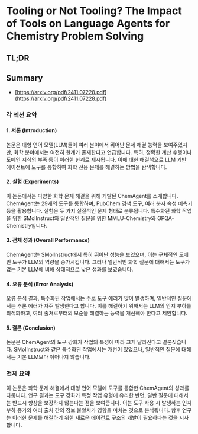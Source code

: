 # Tooling or Not Tooling? The Impact of Tools on Language Agents for Chemistry Problem Solving
## TL;DR
## Summary
- [https://arxiv.org/pdf/2411.07228.pdf](https://arxiv.org/pdf/2411.07228.pdf)

### 각 섹션 요약

#### 1. 서론 (Introduction)
논문은 대형 언어 모델(LLM)들이 여러 분야에서 뛰어난 문제 해결 능력을 보여주었지만, 화학 분야에서는 여전히 한계가 존재한다고 언급합니다. 특히, 정확한 계산 수행이나 도메인 지식의 부족 등이 이러한 한계로 제시됩니다. 이에 대한 해결책으로 LLM 기반 에이전트에 도구를 통합하여 화학 전용 문제를 해결하는 방법을 탐색합니다.

#### 2. 실험 (Experiments)
이 논문에서는 다양한 화학 문제 해결을 위해 개발된 ChemAgent를 소개합니다. ChemAgent는 29개의 도구를 통합하며, PubChem 검색 도구, 여러 분자 속성 예측기 등을 활용합니다. 실험은 두 가지 실질적인 문제 형태로 분류됩니다. 특수화된 화학 작업을 위한 SMolInstruct와 일반적인 질문을 위한 MMLU-Chemistry와 GPQA-Chemistry입니다.

#### 3. 전체 성과 (Overall Performance)
ChemAgent는 SMolInstruct에서 특히 뛰어난 성능을 보였으며, 이는 구체적인 도메인 도구가 LLM의 역량을 증가시킵니다. 그러나 일반적인 화학 질문에 대해서는 도구가 없는 기본 LLM에 비해 상대적으로 낮은 성과를 보였습니다.

#### 4. 오류 분석 (Error Analysis)
오류 분석 결과, 특수화된 작업에서는 주로 도구 에러가 많이 발생하며, 일반적인 질문에서는 추론 에러가 자주 발생한다고 합니다. 이를 해결하기 위해서는 LLM의 인지 부하를 최적화하고, 여러 출처로부터의 모순을 해결하는 능력을 개선해야 한다고 제안합니다.

#### 5. 결론 (Conclusion)
논문은 ChemAgent의 도구 강화가 작업의 특성에 따라 크게 달라진다고 결론짓습니다. SMolInstruct와 같은 특수화된 작업에서는 개선이 있었으나, 일반적인 질문에 대해서는 기본 LLM보다 뛰어나지 않습니다.

### 전체 요약

이 논문은 화학 문제 해결에서 대형 언어 모델에 도구를 통합한 ChemAgent의 성과를 다룹니다. 연구 결과는 도구 강화가 특정 작업 유형에 유리한 반면, 일반 질문에 대해서는 반드시 향상을 보장하지 않는다는 점을 보여줍니다. 이는 도구 사용 시 발생하는 인지 부하 증가와 여러 출처 간의 정보 불일치가 영향을 미치는 것으로 분석됩니다. 향후 연구는 이러한 문제를 해결하기 위한 새로운 에이전트 구조의 개발이 필요하다는 것을 시사합니다.